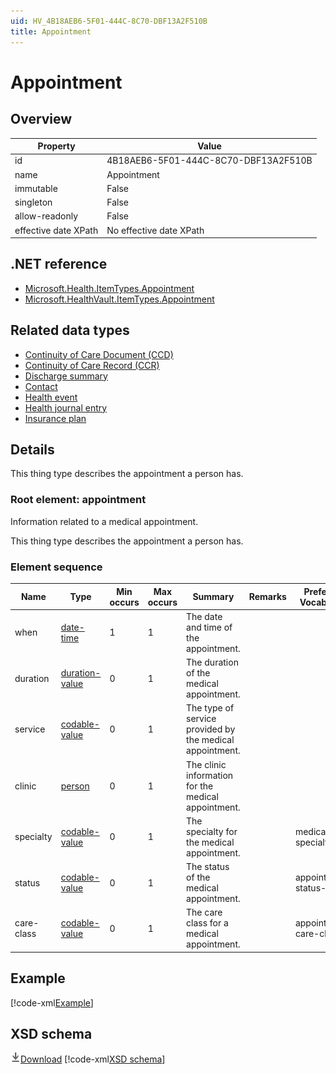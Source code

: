 ```yaml
---
uid: HV_4B18AEB6-5F01-444C-8C70-DBF13A2F510B
title: Appointment
---
```


# Appointment

## Overview

Property|Value
---|---
id|4B18AEB6-5F01-444C-8C70-DBF13A2F510B
name|Appointment
immutable|False
singleton|False
allow-readonly|False
effective date XPath|No effective date XPath

## .NET reference
- [Microsoft.Health.ItemTypes.Appointment](https://docs.microsoft.com/dotnet/api/microsoft.health.itemtypes.appointment)
- [Microsoft.HealthVault.ItemTypes.Appointment](https://docs.microsoft.com/dotnet/api/microsoft.healthvault.itemtypes.appointment)

## Related data types

- [Continuity of Care Document (CCD)](xref:HV_9c48a2b8-952c-4f5a-935d-f3292326bf54)
- [Continuity of Care Record (CCR)](xref:HV_1e1ccbfc-a55d-4d91-8940-fa2fbf73c195)
- [Discharge summary](xref:HV_02EF57A2-A620-425A-8E92-A301542CCA54)
- [Contact](xref:HV_25c94a9f-9d3d-4576-96dc-6791178a8143)
- [Health event](xref:HV_1572af76-1653-4c39-9683-9f9ca6584ba3)
- [Health journal entry](xref:HV_21d75546-8717-4deb-8b17-a57f48917790)
- [Insurance plan](xref:HV_9366440c-ec81-4b89-b231-308a4c4d70ed)

## Details
This thing type describes the appointment a person has.

<a name='appointment'></a>

### Root element: appointment

Information related to a medical appointment.

This thing type describes the appointment a person has.

### Element sequence

Name|Type|Min occurs|Max occurs|Summary|Remarks|Preferred Vocabulary
---|---|---|---|---|---|---
when|[date-time](xref:HV_File_dates#date-time)|1|1|The date and time of the appointment.||
duration|[duration-value](xref:HV_3e730686-781f-4616-aa0d-817bba8eb141#duration-value)|0|1|The duration of the medical appointment.||
service|[codable-value](xref:HV_3e730686-781f-4616-aa0d-817bba8eb141#codable-value)|0|1|The type of service provided by the medical appointment.||
clinic|[person](xref:HV_3e730686-781f-4616-aa0d-817bba8eb141#person)|0|1|The clinic information for the medical appointment.||
specialty|[codable-value](xref:HV_3e730686-781f-4616-aa0d-817bba8eb141#codable-value)|0|1|The specialty for the medical appointment.||medical-specialties-
status|[codable-value](xref:HV_3e730686-781f-4616-aa0d-817bba8eb141#codable-value)|0|1|The status of the medical appointment.||appointment-status-
care-class|[codable-value](xref:HV_3e730686-781f-4616-aa0d-817bba8eb141#codable-value)|0|1|The care class for a medical appointment.||appointment-care-class-

## Example
[!code-xml[Example](../sample-xml/4B18AEB6-5F01-444C-8C70-DBF13A2F510B.xml)]

## XSD schema
[![Download](/healthvault/images/download.png)Download](../xsd/appointment.xsd)
[!code-xml[XSD schema](../xsd/appointment.xsd)]
